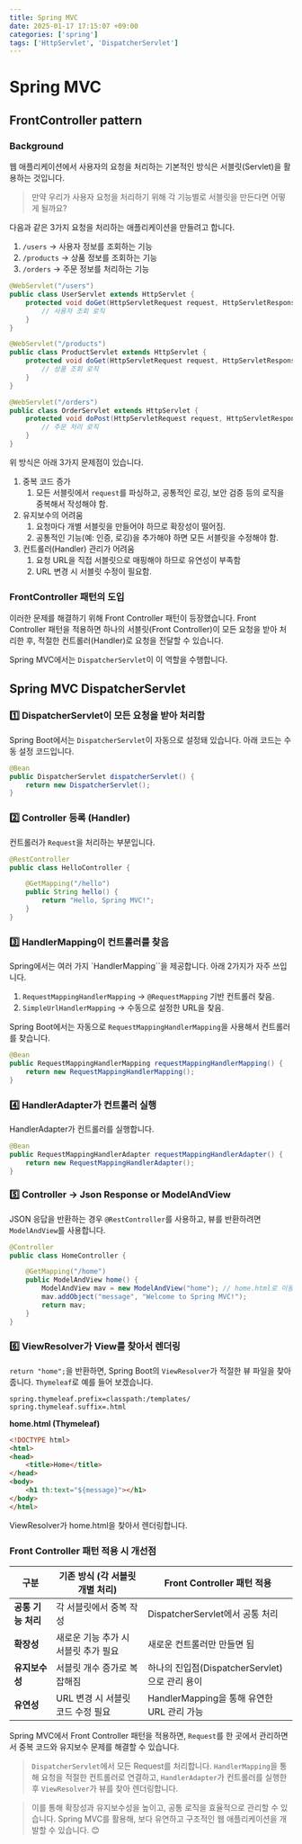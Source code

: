 ```yaml
---
title: Spring MVC
date: 2025-01-17 17:15:07 +09:00
categories: ['spring']
tags: ['HttpServlet', 'DispatcherServlet']
---
```


# Spring MVC
## FrontController pattern
### Background
웹 애플리케이션에서 사용자의 요청을 처리하는 기본적인 방식은 서블릿(Servlet)을 활용하는 것입니다.
> 만약 우리가 사용자 요청을 처리하기 위해 각 기능별로 서블릿을 만든다면 어떻게 될까요?

다음과 같은 3가지 요청을 처리하는 애플리케이션을 만들려고 합니다.
1. `/users` → 사용자 정보를 조회하는 기능
1. `/products` → 상품 정보를 조회하는 기능
1. `/orders` → 주문 정보를 처리하는 기능

```java
@WebServlet("/users")
public class UserServlet extends HttpServlet {
    protected void doGet(HttpServletRequest request, HttpServletResponse response) {
        // 사용자 조회 로직
    }
}
```
```java
@WebServlet("/products")
public class ProductServlet extends HttpServlet {
    protected void doGet(HttpServletRequest request, HttpServletResponse response) {
        // 상품 조회 로직
    }
}
```
```java
@WebServlet("/orders")
public class OrderServlet extends HttpServlet {
    protected void doPost(HttpServletRequest request, HttpServletResponse response) {
        // 주문 처리 로직
    }
}
```
위 방식은 아래 3가지 문제점이 있습니다.
1. 중복 코드 증가
   1. 모든 서블릿에서 `request`를 파싱하고, 공통적인 로깅, 보안 검증 등의 로직을 중복해서 작성해야 함.
1. 유지보수의 어려움
   1. 요청마다 개별 서블릿을 만들어야 하므로 확장성이 떨어짐.
   1. 공통적인 기능(예: 인증, 로깅)을 추가해야 하면 모든 서블릿을 수정해야 함.
1. 컨트롤러(Handler) 관리가 어려움
   1. 요청 URL을 직접 서블릿으로 매핑해야 하므로 유연성이 부족함
   1. URL 변경 시 서블릿 수정이 필요함.

### FrontController 패턴의 도입

이러한 문제를 해결하기 위해 Front Controller 패턴이 등장했습니다.
Front Controller 패턴을 적용하면 하나의 서블릿(Front Controller)이 모든 요청을 받아 처리한 후, 
적절한 컨트롤러(Handler)로 요청을 전달할 수 있습니다.

Spring MVC에서는 `DispatcherServlet`이 이 역할을 수행합니다.

## Spring MVC DispatcherServlet

### 1️⃣ DispatcherServlet이 모든 요청을 받아 처리함
Spring Boot에서는 `DispatcherServlet`이 자동으로 설정돼 있습니다. 
아래 코드는 수동 설정 코드입니다.

```java
@Bean
public DispatcherServlet dispatcherServlet() {
    return new DispatcherServlet();
}
```

### 2️⃣ Controller 등록 (Handler)
컨트롤러가 `Request`을 처리하는 부분입니다.

```java
@RestController
public class HelloController {

    @GetMapping("/hello")
    public String hello() {
        return "Hello, Spring MVC!";
    }
}
```

### 3️⃣ HandlerMapping이 컨트롤러를 찾음
Spring에서는 여러 가지 `HandlerMapping``을 제공합니다. 아래 2가지가 자주 쓰입니다.
1. `RequestMappingHandlerMapping` → `@RequestMapping` 기반 컨트롤러 찾음.
2. `SimpleUrlHandlerMapping` → 수동으로 설정한 URL을 찾음.

Spring Boot에서는 자동으로 `RequestMappingHandlerMapping`을 사용해서 컨트롤러를 찾습니다.

```java
@Bean
public RequestMappingHandlerMapping requestMappingHandlerMapping() {
    return new RequestMappingHandlerMapping();
}
```

### 4️⃣ HandlerAdapter가 컨트롤러 실행
HandlerAdapter가 컨트롤러를 실행합니다.

```java
@Bean
public RequestMappingHandlerAdapter requestMappingHandlerAdapter() {
    return new RequestMappingHandlerAdapter();
}
```

### 5️⃣ Controller -> Json Response or ModelAndView
JSON 응답을 반환하는 경우 `@RestController`를 사용하고, 뷰를 반환하려면 `ModelAndView`를 사용합니다.
```java
@Controller
public class HomeController {

    @GetMapping("/home")
    public ModelAndView home() {
        ModelAndView mav = new ModelAndView("home"); // home.html로 이동
        mav.addObject("message", "Welcome to Spring MVC!");
        return mav;
    }
}
```

### 6️⃣ ViewResolver가 View를 찾아서 렌더링
`return "home";`을 반환하면, Spring Boot의 `ViewResolver`가 적절한 뷰 파일을 찾아줍니다. `Thymeleaf`로 예를 들어 보겠습니다.

```properties
spring.thymeleaf.prefix=classpath:/templates/
spring.thymeleaf.suffix=.html
```

**home.html (Thymeleaf)**
```html
<!DOCTYPE html>
<html>
<head>
    <title>Home</title>
</head>
<body>
    <h1 th:text="${message}"></h1>
</body>
</html>
```

ViewResolver가 home.html을 찾아서 렌더링합니다.

### Front Controller 패턴 적용 시 개선점

| 구분 | 기존 방식 (각 서블릿 개별 처리) | Front Controller 패턴 적용 |
|------|--------------------------------|----------------------------|
| **공통 기능 처리** | 각 서블릿에서 중복 작성 | DispatcherServlet에서 공통 처리 |
| **확장성** | 새로운 기능 추가 시 서블릿 추가 필요 | 새로운 컨트롤러만 만들면 됨 |
| **유지보수성** | 서블릿 개수 증가로 복잡해짐 | 하나의 진입점(DispatcherServlet)으로 관리 용이 |
| **유연성** | URL 변경 시 서블릿 코드 수정 필요 | HandlerMapping을 통해 유연한 URL 관리 가능 |


Spring MVC에서 Front Controller 패턴을 적용하면, `Request`를 한 곳에서 관리하면서 중복 코드와 유지보수 문제를 해결할 수 있습니다.

> `DispatcherServlet`에서 모든 Request를 처리합니다.
> `HandlerMapping`을 통해 요청을 적절한 컨트롤러로 연결하고, 
> `HandlerAdapter`가 컨트롤러를 실행한 후 
> `ViewResolver`가 뷰를 찾아 렌더링합니다.

>이를 통해 확장성과 유지보수성을 높이고, 공통 로직을 효율적으로 관리할 수 있습니다.
>Spring MVC를 활용해, 보다 유연하고 구조적인 웹 애플리케이션을 개발할 수 있습니다. 😊








